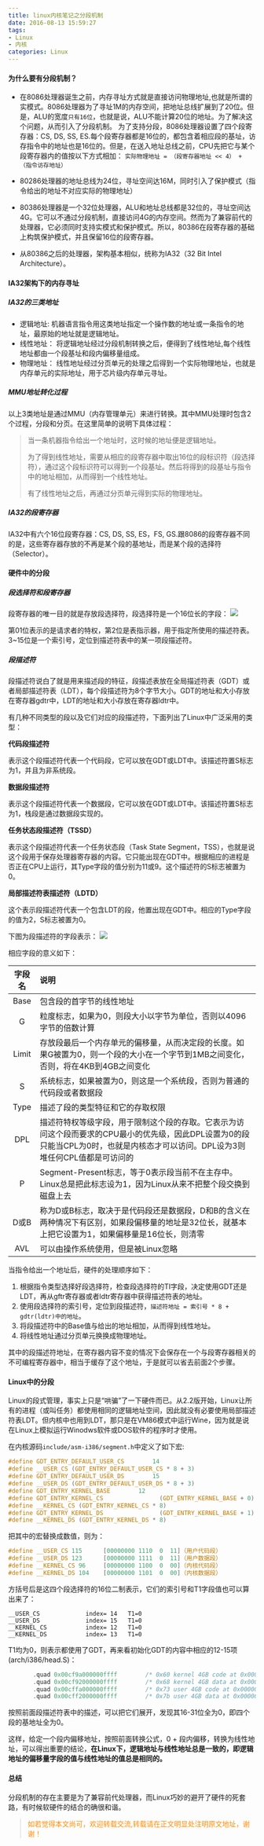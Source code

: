 ```yaml
---
title: linux内核笔记之分段机制
date: 2016-08-13 15:59:27
tags: 
- Linux
- 内核
categories: Linux
---
```

#### 为什么要有分段机制？
* 在8086处理器诞生之前，内存寻址方式就是直接访问物理地址,也就是所谓的实模式。8086处理器为了寻址1M的内存空间，把地址总线扩展到了20位。但是，ALU的宽度`只有16位`，也就是说，ALU不能计算20位的地址。为了解决这个问题，从而引入了分段机制。
为了支持分段，8086处理器设置了四个段寄存器：CS, DS, SS, ES.每个段寄存器都是16位的，都包含着相应段的基址，访存指令中的地址也是16位的。但是，在送入地址总线之前，CPU先把它与某个段寄存器内的值按以下方式相加：
`实际物理地址 = （段寄存器地址 << 4） + （指令访存地址）`

* 80286处理器的地址总线为24位，寻址空间达16M，同时引入了保护模式（指令给出的地址不对应实际的物理地址）
* 80386处理器是一个32位处理器，ALU和地址总线都是32位的，寻址空间达 4G。它可以不通过分段机制，直接访问4G的内存空间。然而为了兼容前代的处理器，它必须同时支持实模式和保护模式。所以，80386在段寄存器的基础上构筑保护模式，并且保留16位的段寄存器。

* 从80386之后的处理器，架构基本相似，统称为IA32（32 Bit Intel Architecture）。

#### IA32架构下的内存寻址

##### IA32的三类地址

- 逻辑地址:
机器语言指令用这类地址指定一个操作数的地址或一条指令的地址，最原始的地址就是逻辑地址。
- 线性地址：
将逻辑地址经过分段机制转换之后，便得到了线性地址,每个线性地址都由一个段基址和段内偏移量组成。
- 物理地址：
线性地址经过分页单元的处理之后得到一个实际物理地址，也就是内存单元的实际地址，用于芯片级内存单元寻址。

##### MMU地址转化过程
以上3类地址是通过MMU（内存管理单元）来进行转换。其中MMU处理时包含2个过程，分段和分页。在这里简单的说明下具体过程：

> 当一条机器指令给出一个地址时，这时候的地址便是逻辑地址。
> 
> 为了得到线性地址，需要从相应的段寄存器中取出16位的段标识符（段选择符），通过这个段标识符可以得到一个段基址。然后将得到的段基址与指令中的地址相加，从而得到一个线性地址。
> 
> 有了线性地址之后，再通过分页单元得到实际的物理地址。
 
##### IA32的段寄存器
IA32中有六个16位段寄存器：CS, DS, SS, ES，FS, GS.跟8086的段寄存器不同的是，这些寄存器存放的不再是某个段的基地址，而是某个段的选择符（Selector）。

#### 硬件中的分段

##### 段选择符和段寄存器
段寄存器的唯一目的就是存放段选择符，段选择符是一个16位长的字段：
![](/images/linux-kernel-note/segment-mechanism-0.jpg)

第01位表示的是请求者的特权，第2位是表指示器，用于指定所使用的描述符表。3~15位是一个索引号，定位到描述符表中的某一项段描述符。

##### 段描述符
段描述符说白了就是用来描述段的特征，段描述表放在全局描述符表（GDT）或者局部描述符表（LDT），每个段描述符为8个字节大小。GDT的地址和大小存放在寄存器gdtr中，LDT的地址和大小存放在寄存器ldtr中。

有几种不同类型的段以及它们对应的段描述符，下面列出了Linux中广泛采用的类型：

**代码段描述符**

表示这个段描述符代表一个代码段，它可以放在GDT或LDT中。该描述符置S标志为1，并且为非系统段。

**数据段描述符**

表示这个段描述符代表一个数据段，它可以放在GDT或LDT中。该描述符置S标志为1，栈段是通过数据段实现的。

**任务状态段描述符（TSSD）**

表示这个段描述符代表一个任务状态段（Task State Segment，TSS），也就是说这个段用于保存处理器寄存器的内容。它只能出现在GDT中。根据相应的进程是否正在CPU上运行，其Type字段的值分别为11或9。这个描述符的S标志被置为0。

**局部描述符表描述符（LDTD）**

这个表示段描述符代表一个包含LDT的段，他置出现在GDT中。相应的Type字段的值为2，S标志被置为0。

下图为段描述符的字段表示：
![](/images/linux-kernel-note/segment-mechanism-1.png)

相应字段的意义如下：


| 字段名       | 说明         |
| :-------------: |:-------------|
| Base  | 包含段的首字节的线性地址 |
| G     | 粒度标志，如果为0，则段大小以字节为单位，否则以4096字节的倍数计算 |
| Limit | 存放段最后一个内存单元的偏移量，从而决定段的长度。如果G被置为0，则一个段的大小在一个字节到1MB之间变化，否则，将在4KB到4GB之间变化 |
| S     | 系统标志，如果被置为0，则这是一个系统段，否则为普通的代码段或者数据段 |
| Type  | 描述了段的类型特征和它的存取权限 |
| DPL   | 描述符特权等级字段，用于限制这个段的存取。它表示为访问这个段而要求的CPU最小的优先级，因此DPL设置为0的段只能当CPL为0时，也就是内核态才可以访问。DPL设为3则堆任何CPL值都是可访问的 |
| P     | Segment-Present标志，等于0表示段当前不在主存中。Linux总是把此标志设为1，因为Linux从来不把整个段交换到磁盘上去 |
| D或B  | 称为D或B标志，取决于是代码段还是数据段，D和B的含义在两种情况下有区别，如果段偏移量的地址是32位长，就基本上把它设置为1，如果偏移量是16位长，则清零 |
| AVL  | 可以由操作系统使用，但是被Linux忽略 |

当指令给出一个地址后，硬件的处理顺序如下：

1. 根据指令类型选择好段选择符，检查段选择符的TI字段，决定使用GDT还是LDT，再从gftr寄存器或者ldtr寄存器中获得描述符表的地址。
2. 使用段选择符的索引号，定位到段描述符，`描述符地址 = 索引号 * 8 + gdtr(ldtr)中的地址`。
3. 将段描述符中的Base值与给出的地址相加，从而得到线性地址。
4. 将线性地址通过分页单元换换成物理地址。

其中的段描述符地址，在寄存器内容不变的情况下会保存在一个与段寄存器相关的不可编程寄存器中，相当于缓存了这个地址，于是就可以省去前面2个步骤。

#### Linux中的分段
 Linux的段式管理，事实上只是“哄骗”了一下硬件而已。从2.2版开始，Linux让所有的进程（或叫任务）都使用相同的逻辑地址空间，因此就没有必要使用局部描述符表LDT。但内核中也用到LDT，那只是在VM86模式中运行Wine，因为就是说在Linux上模拟运行Winodws软件或DOS软件的程序时才使用。
 
 在内核源码`include/asm-i386/segment.h`中定义了如下宏:
 
 ```c
#define GDT_ENTRY_DEFAULT_USER_CS        14
#define __USER_CS (GDT_ENTRY_DEFAULT_USER_CS * 8 + 3)
#define GDT_ENTRY_DEFAULT_USER_DS        15
#define __USER_DS (GDT_ENTRY_DEFAULT_USER_DS * 8 + 3)
#define GDT_ENTRY_KERNEL_BASE        12
#define GDT_ENTRY_KERNEL_CS                (GDT_ENTRY_KERNEL_BASE + 0)
#define __KERNEL_CS (GDT_ENTRY_KERNEL_CS * 8)
#define GDT_ENTRY_KERNEL_DS                (GDT_ENTRY_KERNEL_BASE + 1)
#define __KERNEL_DS (GDT_ENTRY_KERNEL_DS * 8)
 ```
 把其中的宏替换成数值，则为：
 
 ```c
#define __USER_CS 115      [00000000 1110  0  11]（用户代码段）
#define __USER_DS 123      [00000000 1111  0  11]（用户数据段）
#define __KERNEL_CS 96     [00000000 1100  0  00]（内核代码段）
#define __KERNEL_DS 104    [00000000 1101  0  00]（内核数据段）
 ```
 方括号后是这四个段选择符的16位二制表示，它们的索引号和T1字段值也可以算出来了：
 
 ```
__USER_CS             index= 14   T1=0
__USER_DS             index= 15   T1=0
__KERNEL_CS           index= 12   T1=0
__KERNEL_DS           index= 13   T1=0
 ```
 T1均为0，则表示都使用了GDT，再来看初始化GDT的内容中相应的12-15项(arch/i386/head.S)：
 
 ```c
        .quad 0x00cf9a000000ffff        /* 0x60 kernel 4GB code at 0x00000000 */
        .quad 0x00cf92000000ffff        /* 0x68 kernel 4GB data at 0x00000000 */
        .quad 0x00cffa000000ffff        /* 0x73 user 4GB code at 0x00000000 */
        .quad 0x00cff2000000ffff        /* 0x7b user 4GB data at 0x00000000 */
 ```
按照前面段描述符表中的描述，可以把它们展开，发现其16-31位全为0，即四个段的基地址全为0。

这样，给定一个段内偏移地址，按照前面转换公式，0 + 段内偏移，转换为线性地址，可以得出重要的结论，**在Linux下，逻辑地址与线性地址总是一致的，即逻辑地址的偏移量字段的值与线性地址的值总是相同的。**

#### 总结
分段机制的存在主要是为了兼容前代处理器，而Linux巧妙的避开了硬件的死套路，有时候软硬件的结合的确很和谐。

><font color= Darkorange>如若觉得本文尚可，欢迎转载交流,转载请在正文明显处注明原文地址，谢谢！</font>
